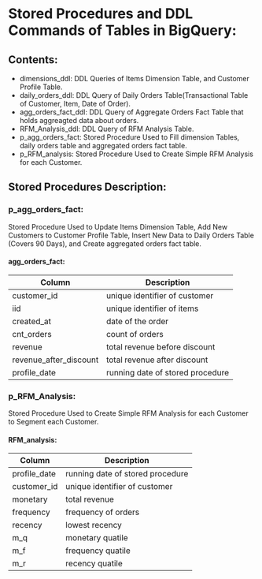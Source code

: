 # Stored Procedures and DDL Commands of Tables in BigQuery:

## Contents:

- dimensions_ddl: DDL Queries of Items Dimension Table, and Customer Profile Table.
- daily_orders_ddl: DDL Query of Daily Orders Table(Transactional Table of Customer, Item, Date of Order).
- agg_orders_fact_ddl: DDL Query of Aggregate Orders Fact Table that holds aggreagted data about orders.
- RFM_Analysis_ddl: DDL Query of RFM Analysis Table.
- p_agg_orders_fact: Stored Procedure Used to Fill dimension Tables, daily orders table and aggregated orders fact table.
- p_RFM_analysis: Stored Procedure Used to Create Simple RFM Analysis for each Customer.

## Stored Procedures Description:

### p_agg_orders_fact:

Stored Procedure Used to Update Items Dimension Table, Add New Customers to Customer Profile Table, Insert New Data to Daily Orders Table (Covers 90 Days), and Create aggregated orders fact table.

#### agg_orders_fact:

| Column | Description |
|--------|-------------|
| customer_id | unique identifier of customer |
| iid | unique identifier of items |
| created_at | date of the order |
| cnt_orders | count of orders |
| revenue | total revenue before discount |
| revenue_after_discount | total revenue after discount |
| profile_date | running date of stored procedure |

### p_RFM_Analysis:

Stored Procedure Used to Create Simple RFM Analysis for each Customer to Segment each Customer.

#### RFM_analysis:

| Column | Description |
|--------|-------------|
| profile_date | running date of stored procedure |
| customer_id | unique identifier of customer |
| monetary | total revenue |
| frequency | frequency of orders |
| recency | lowest recency |
| m_q | monetary quatile |
| m_f | frequency quatile |
| m_r | recency quatile |